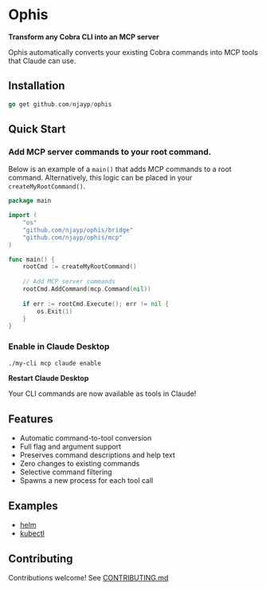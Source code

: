 # Ophis

**Transform any Cobra CLI into an MCP server**

Ophis automatically converts your existing Cobra commands into MCP tools that Claude can use.

## Installation

```go
go get github.com/njayp/ophis
```

## Quick Start

### Add MCP server commands to your root command.

Below is an example of a `main()` that adds MCP commands to a root command. Alternatively, this logic can be placed in your `createMyRootCommand()`.

```go
package main

import (
    "os"
    "github.com/njayp/ophis/bridge"
    "github.com/njayp/ophis/mcp"
)

func main() {
    rootCmd := createMyRootCommand()
    
    // Add MCP server commands
    rootCmd.AddCommand(mcp.Command(nil))
    
    if err := rootCmd.Execute(); err != nil {
        os.Exit(1)
    }
}
```

### Enable in Claude Desktop

```bash
./my-cli mcp claude enable
```

**Restart Claude Desktop**

Your CLI commands are now available as tools in Claude!

## Features

- Automatic command-to-tool conversion
- Full flag and argument support
- Preserves command descriptions and help text
- Zero changes to existing commands
- Selective command filtering
- Spawns a new process for each tool call

## Examples

- [helm](https://github.com/njayp/helm)
- [kubectl](https://github.com/njayp/kubectl)

## Contributing

Contributions welcome! See [CONTRIBUTING.md](CONTRIBUTING.md)